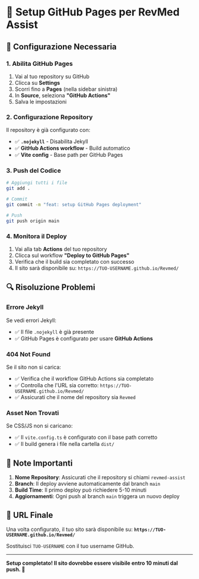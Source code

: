 # 🚀 Setup GitHub Pages per RevMed Assist

## 🔧 **Configurazione Necessaria**

### 1. **Abilita GitHub Pages**

1. Vai al tuo repository su GitHub
2. Clicca su **Settings**
3. Scorri fino a **Pages** (nella sidebar sinistra)
4. In **Source**, seleziona **"GitHub Actions"**
5. Salva le impostazioni

### 2. **Configurazione Repository**

Il repository è già configurato con:
- ✅ **`.nojekyll`** - Disabilita Jekyll
- ✅ **GitHub Actions workflow** - Build automatico
- ✅ **Vite config** - Base path per GitHub Pages

### 3. **Push del Codice**

```bash
# Aggiungi tutti i file
git add .

# Commit
git commit -m "feat: setup GitHub Pages deployment"

# Push
git push origin main
```

### 4. **Monitora il Deploy**

1. Vai alla tab **Actions** del tuo repository
2. Clicca sul workflow **"Deploy to GitHub Pages"**
3. Verifica che il build sia completato con successo
4. Il sito sarà disponibile su: `https://TUO-USERNAME.github.io/Revmed/`

## 🔍 **Risoluzione Problemi**

### **Errore Jekyll**
Se vedi errori Jekyll:
- ✅ Il file `.nojekyll` è già presente
- ✅ GitHub Pages è configurato per usare **GitHub Actions**

### **404 Not Found**
Se il sito non si carica:
- ✅ Verifica che il workflow GitHub Actions sia completato
- ✅ Controlla che l'URL sia corretto: `https://TUO-USERNAME.github.io/Revmed/`
- ✅ Assicurati che il nome del repository sia `Revmed`

### **Asset Non Trovati**
Se CSS/JS non si caricano:
- ✅ Il `vite.config.ts` è configurato con il base path corretto
- ✅ Il build genera i file nella cartella `dist/`

## 📝 **Note Importanti**

1. **Nome Repository**: Assicurati che il repository si chiami `revmed-assist`
2. **Branch**: Il deploy avviene automaticamente dal branch `main`
3. **Build Time**: Il primo deploy può richiedere 5-10 minuti
4. **Aggiornamenti**: Ogni push al branch `main` triggera un nuovo deploy

## 🔗 **URL Finale**

Una volta configurato, il tuo sito sarà disponibile su:
**`https://TUO-USERNAME.github.io/Revmed/`**

Sostituisci `TUO-USERNAME` con il tuo username GitHub.

---

**Setup completato! Il sito dovrebbe essere visibile entro 10 minuti dal push. 🎉**
